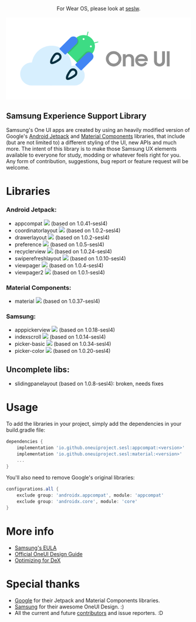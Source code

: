<p align="center">
  For Wear OS, please look at
  <a href="https://github.com/OneUIProject/seslw">seslw</a>.
  <br><br>
  <img loading="lazy" src="readme-res/sesl-readme-header.png"/>
</p>

## Samsung Experience Support Library
Samsung's One UI apps are created by using an heavily modified version of Google's [Android Jetpack](https://github.com/androidx/androidx) and [Material Components](https://github.com/material-components/material-components-android) libraries, that include (but are not limited to) a different styling of the UI, new APIs and much more.
The intent of this library is to make those Samsung UX elements available to everyone for study, modding or whatever feels right for you. Any form of contribution, suggestions, bug report or feature request will be welcome.

# Libraries
### Android Jetpack:
- appcompat ![](https://img.shields.io/maven-central/v/io.github.oneuiproject.sesl/appcompat?color=%23C71A36&logoColor=%23C11920&style=flat-square) (based on 1.0.41-sesl4)
- coordinatorlayout ![](https://img.shields.io/maven-central/v/io.github.oneuiproject.sesl/coordinatorlayout?color=%23C71A36&logoColor=%23C11920&style=flat-square) (based on 1.0.2-sesl4)
- drawerlayout ![](https://img.shields.io/maven-central/v/io.github.oneuiproject.sesl/drawerlayout?color=%23C71A36&logoColor=%23C11920&style=flat-square) (based on 1.0.2-sesl4)
- preference ![](https://img.shields.io/maven-central/v/io.github.oneuiproject.sesl/preference?color=%23C71A36&logoColor=%23C11920&style=flat-square) (based on 1.0.5-sesl4)
- recyclerview ![](https://img.shields.io/maven-central/v/io.github.oneuiproject.sesl/recyclerview?color=%23C71A36&logoColor=%23C11920&style=flat-square) (based on 1.0.24-sesl4)
- swiperefreshlayout ![](https://img.shields.io/maven-central/v/io.github.oneuiproject.sesl/swiperefreshlayout?color=%23C71A36&logoColor=%23C11920&style=flat-square) (based on 1.0.10-sesl4)
- viewpager ![](https://img.shields.io/maven-central/v/io.github.oneuiproject.sesl/viewpager?color=%23C71A36&logoColor=%23C11920&style=flat-square) (based on 1.0.4-sesl4)
- viewpager2 ![](https://img.shields.io/maven-central/v/io.github.oneuiproject.sesl/viewpager2?color=%23C71A36&logoColor=%23C11920&style=flat-square) (based on 1.0.1-sesl4)
### Material Components:
- material ![](https://img.shields.io/maven-central/v/io.github.oneuiproject.sesl/material?color=%23C71A36&logoColor=%23C11920&style=flat-square) (based on 1.0.37-sesl4)
### Samsung:
- apppickerview ![](https://img.shields.io/maven-central/v/io.github.oneuiproject.sesl/apppickerview?color=%23C71A36&logoColor=%23C11920&style=flat-square) (based on 1.0.18-sesl4)
- indexscroll ![](https://img.shields.io/maven-central/v/io.github.oneuiproject.sesl/indexscroll?color=%23C71A36&logoColor=%23C11920&style=flat-square) (based on 1.0.14-sesl4)
- picker-basic ![](https://img.shields.io/maven-central/v/io.github.oneuiproject.sesl/picker-basic?color=%23C71A36&logoColor=%23C11920&style=flat-square) (based on 1.0.34-sesl4)
- picker-color ![](https://img.shields.io/maven-central/v/io.github.oneuiproject.sesl/picker-color?color=%23C71A36&logoColor=%23C11920&style=flat-square) (based on 1.0.20-sesl4)

## Uncomplete libs:
- slidingpanelayout (based on 1.0.8-sesl4): broken, needs fixes

# Usage
To add the libraries in your project, simply add the dependencies in your build.gradle file:
```gradle
dependencies {
    implementation 'io.github.oneuiproject.sesl:appcompat:<version>'
    implementation 'io.github.oneuiproject.sesl:material:<version>'
    ...
}
```
You'll also need to remove Google's original libraries:
```gradle
configurations.all {
    exclude group: 'androidx.appcompat', module: 'appcompat'
    exclude group: 'androidx.core', module: 'core'
}
```

# More info
- [Samsung's EULA](https://www.samsung.com/sg/Legal/SamsungLegal-EULA/)
- [Official OneUI Design Guide](https://design.samsung.com/global/contents/one-ui/download/oneui_design_guide_eng.pdf)
- [Optimizing for DeX](https://developer.samsung.com/samsung-dex/modify-optimizing.html)

# Special thanks
- [Google](https://developer.android.com/jetpack) for their Jetpack and Material Components libraries.
- [Samsung](https://www.samsung.com/) for their awesome OneUI Design. :)
- All the current and future [contributors](https://github.com/Yanndroid/OneUI-Design-Library/graphs/contributors) and issue reporters. :D
